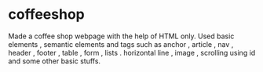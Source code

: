 # coffeeshop
Made a coffee shop webpage with the help of HTML only. Used basic elements , semantic elements and tags such as anchor , article , nav , header , footer , table , form , lists . horizontal line , image , scrolling using id and some other basic stuffs.
